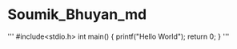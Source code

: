 # Soumik_Bhuyan_md


'''
#include<stdio.h>
int main()
{
    printf("Hello World");
    return 0;
}
'''